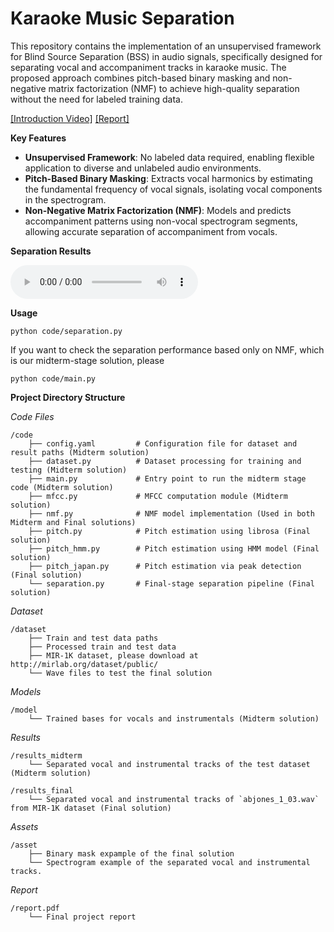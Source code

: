 # Karaoke Music Separation
This repository contains the implementation of an unsupervised framework for Blind Source Separation (BSS) in audio signals, specifically designed for separating vocal and accompaniment tracks in karaoke music. The proposed approach combines pitch-based binary masking and non-negative matrix factorization (NMF) to achieve high-quality separation without the need for labeled training data.

[[Introduction Video]](https://drive.google.com/file/d/15Mt1g5Qd_l55M_n-H6ARp4fXpuWETiz4/view?usp=sharing) [[Report]](./report.pdf)

**Key Features**

- **Unsupervised Framework**: No labeled data required, enabling flexible application to diverse and unlabeled audio environments.
- **Pitch-Based Binary Masking**: Extracts vocal harmonics by estimating the fundamental frequency of vocal signals, isolating vocal components in the spectrogram.
- **Non-Negative Matrix Factorization (NMF)**: Models and predicts accompaniment patterns using non-vocal spectrogram segments, allowing accurate separation of accompaniment from vocals.

**Separation Results**

<audio controls>
  <source src="results_final/abjones_1_03_instr_20241209-230219.wav" type="audio/mpeg">
</audio>

**Usage**

```
python code/separation.py
```

If you want to check the separation performance based only on NMF, which is our midterm-stage solution, please

```
python code/main.py
```

**Project Directory Structure**

*Code Files*

```
/code  
    ├── config.yaml         # Configuration file for dataset and result paths (Midterm solution)  
    ├── dataset.py          # Dataset processing for training and testing (Midterm solution)  
    ├── main.py             # Entry point to run the midterm stage code (Midterm solution)  
    ├── mfcc.py             # MFCC computation module (Midterm solution)  
    ├── nmf.py              # NMF model implementation (Used in both Midterm and Final solutions)  
    ├── pitch.py            # Pitch estimation using librosa (Final solution)  
    ├── pitch_hmm.py        # Pitch estimation using HMM model (Final solution)  
    ├── pitch_japan.py      # Pitch estimation via peak detection (Final solution)  
    └── separation.py       # Final-stage separation pipeline (Final solution)  
```

*Dataset*

```
/dataset  
    ├── Train and test data paths  
    ├── Processed train and test data  
    ├── MIR-1K dataset, please download at http://mirlab.org/dataset/public/
    └── Wave files to test the final solution
```

*Models*

```
/model  
    └── Trained bases for vocals and instrumentals (Midterm solution)  
```

*Results*

```
/results_midterm  
    └── Separated vocal and instrumental tracks of the test dataset (Midterm solution)  

/results_final  
    └── Separated vocal and instrumental tracks of `abjones_1_03.wav` from MIR-1K dataset (Final solution)  
```

*Assets*

```
/asset
	├── Binary mask expample of the final solution
	└── Spectrogram example of the separated vocal and instrumental tracks. 
```

*Report*

```
/report.pdf  
    └── Final project report  
```
